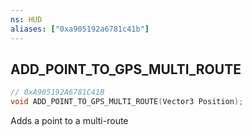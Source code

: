 ```yaml
---
ns: HUD
aliases: ["0xa905192a6781c41b"]
---
```

## ADD_POINT_TO_GPS_MULTI_ROUTE

```c
// 0xA905192A6781C41B
void ADD_POINT_TO_GPS_MULTI_ROUTE(Vector3 Position);
```

Adds a point to a multi-route

